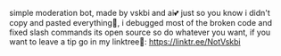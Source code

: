 simple moderation bot, made by vskbi and ai💕
just so you know i didn't copy and pasted everything🥀, i debugged most of the broken code and fixed slash commands
its open source so do whatever you want, if you want to leave a tip go in my linktree🖤: https://linktr.ee/NotVskbi
